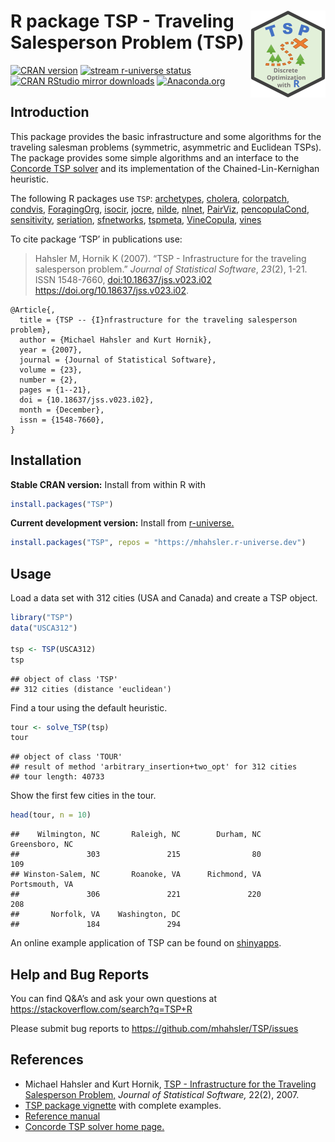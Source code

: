 
# <img src="man/figures/logo.svg" align="right" height="139" /> R package TSP - Traveling Salesperson Problem (TSP)

[![CRAN
version](http://www.r-pkg.org/badges/version/TSP)](https://CRAN.R-project.org/package=TSP)
[![stream r-universe
status](https://mhahsler.r-universe.dev/badges/TSP)](https://mhahsler.r-universe.dev/TSP)
[![CRAN RStudio mirror
downloads](http://cranlogs.r-pkg.org/badges/TSP)](https://CRAN.R-project.org/package=TSP)
[![Anaconda.org](https://anaconda.org/conda-forge/r-tsp/badges/version.svg)](https://anaconda.org/conda-forge/r-tsp)

## Introduction

This package provides the basic infrastructure and some algorithms for
the traveling salesman problems (symmetric, asymmetric and Euclidean
TSPs). The package provides some simple algorithms and an interface to
the [Concorde TSP solver](http://www.math.uwaterloo.ca/tsp/concorde/)
and its implementation of the Chained-Lin-Kernighan heuristic.

The following R packages use `TSP`:
[archetypes](https://CRAN.R-project.org/package=archetypes),
[cholera](https://CRAN.R-project.org/package=cholera),
[colorpatch](https://CRAN.R-project.org/package=colorpatch),
[condvis](https://CRAN.R-project.org/package=condvis),
[ForagingOrg](https://CRAN.R-project.org/package=ForagingOrg),
[isocir](https://CRAN.R-project.org/package=isocir),
[jocre](https://CRAN.R-project.org/package=jocre),
[nilde](https://CRAN.R-project.org/package=nilde),
[nlnet](https://CRAN.R-project.org/package=nlnet),
[PairViz](https://CRAN.R-project.org/package=PairViz),
[pencopulaCond](https://CRAN.R-project.org/package=pencopulaCond),
[sensitivity](https://CRAN.R-project.org/package=sensitivity),
[seriation](https://CRAN.R-project.org/package=seriation),
[sfnetworks](https://CRAN.R-project.org/package=sfnetworks),
[tspmeta](https://CRAN.R-project.org/package=tspmeta),
[VineCopula](https://CRAN.R-project.org/package=VineCopula),
[vines](https://CRAN.R-project.org/package=vines)

To cite package ‘TSP’ in publications use:

> Hahsler M, Hornik K (2007). “TSP - Infrastructure for the traveling
> salesperson problem.” *Journal of Statistical Software*, *23*(2),
> 1-21. ISSN 1548-7660, <doi:10.18637/jss.v023.i02>
> <https://doi.org/10.18637/jss.v023.i02>.

    @Article{,
      title = {TSP -- {I}nfrastructure for the traveling salesperson problem},
      author = {Michael Hahsler and Kurt Hornik},
      year = {2007},
      journal = {Journal of Statistical Software},
      volume = {23},
      number = {2},
      pages = {1--21},
      doi = {10.18637/jss.v023.i02},
      month = {December},
      issn = {1548-7660},
    }

## Installation

**Stable CRAN version:** Install from within R with

``` r
install.packages("TSP")
```

**Current development version:** Install from
[r-universe.](https://mhahsler.r-universe.dev/TSP)

``` r
install.packages("TSP", repos = "https://mhahsler.r-universe.dev")
```

## Usage

Load a data set with 312 cities (USA and Canada) and create a TSP
object.

``` r
library("TSP")
data("USCA312")

tsp <- TSP(USCA312)
tsp
```

    ## object of class 'TSP' 
    ## 312 cities (distance 'euclidean')

Find a tour using the default heuristic.

``` r
tour <- solve_TSP(tsp)
tour
```

    ## object of class 'TOUR' 
    ## result of method 'arbitrary_insertion+two_opt' for 312 cities
    ## tour length: 40733

Show the first few cities in the tour.

``` r
head(tour, n = 10)
```

    ##    Wilmington, NC       Raleigh, NC        Durham, NC    Greensboro, NC 
    ##               303               215                80               109 
    ## Winston-Salem, NC       Roanoke, VA      Richmond, VA    Portsmouth, VA 
    ##               306               221               220               208 
    ##       Norfolk, VA    Washington, DC 
    ##               184               294

An online example application of TSP can be found on
[shinyapps](https://shrinidhee.shinyapps.io/SimpleTSP).

## Help and Bug Reports

You can find Q&A’s and ask your own questions at
<https://stackoverflow.com/search?q=TSP+R>

Please submit bug reports to <https://github.com/mhahsler/TSP/issues>

## References

- Michael Hahsler and Kurt Hornik, [TSP - Infrastructure for the
  Traveling Salesperson
  Problem,](http://dx.doi.org/10.18637/jss.v023.i02) *Journal of
  Statistical Software,* 22(2), 2007.
- [TSP package
  vignette](https://cran.r-project.org/package=TSP/vignettes/TSP.pdf)
  with complete examples.
- [Reference manual](https://cran.r-project.org/package=TSP/TSP.pdf)
- [Concorde TSP solver home
  page.](http://www.math.uwaterloo.ca/tsp/concorde/)
